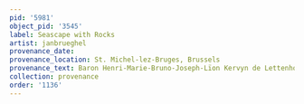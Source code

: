 ```yaml
---
pid: '5981'
object_pid: '3545'
label: Seascape with Rocks
artist: janbrueghel
provenance_date:
provenance_location: St. Michel-lez-Bruges, Brussels
provenance_text: Baron Henri-Marie-Bruno-Joseph-Lïon Kervyn de Lettenhove
collection: provenance
order: '1136'
---
```

